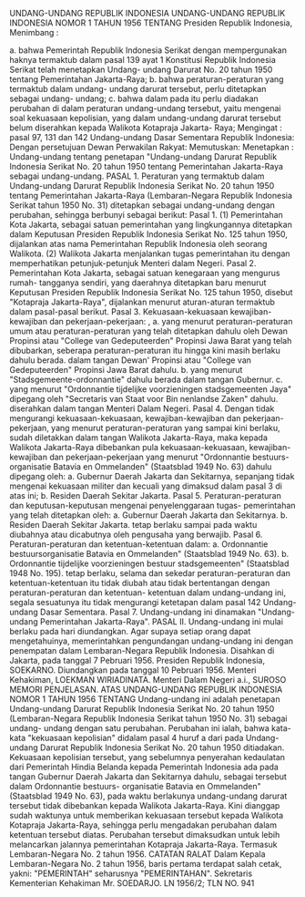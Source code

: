  UNDANG-UNDANG REPUBLIK INDONESIA UNDANG-UNDANG REPUBLIK INDONESIA NOMOR 1 TAHUN 1956 TENTANG Presiden Republik Indonesia,
Menimbang :

a. bahwa Pemerintah Republik Indonesia Serikat dengan mempergunakan haknya termaktub dalam pasal 139 ayat 1 Konstitusi Republik Indonesia Serikat telah menetapkan Undang- undang Darurat No. 20 tahun 1950 tentang Pemerintahan Jakarta-Raya;
b. bahwa peraturan-peraturan yang termaktub dalam undang- undang darurat tersebut, perlu ditetapkan sebagai undang- undang;
c. bahwa dalam pada itu perlu diadakan perubahan di dalam peraturan undang-undang tersebut, yaitu mengenai soal kekuasaan kepolisian, yang dalam undang-undang darurat tersebut belum diserahkan kepada Walikota Kotapraja Jakarta- Raya;
Mengingat :
 pasal 97, 131 dan 142 Undang-undang Dasar Sementara Republik Indonesia: Dengan persetujuan Dewan Perwakilan Rakyat: Memutuskan: Menetapkan : Undang-undang tentang penetapan "Undang-undang Darurat Republik Indonesia Serikat No. 20 tahun 1950 tentang Pemerintahan Jakarta-Raya sebagai undang-undang. PASAL 1. Peraturan yang termaktub dalam Undang-undang Darurat Republik Indonesia Serikat No. 20 tahun 1950 tentang Pemerintahan Jakarta-Raya (Lembaran-Negara Republik Indonesia Serikat tahun 1950 No. 31) ditetapkan sebagai undang-undang dengan perubahan, sehingga berbunyi sebagai berikut: Pasal 1.
(1) Pemerintahan Kota Jakarta, sebagai satuan pemerintahan yang lingkungannya ditetapkan dalam Keputusan Presiden Republik Indonesia Serikat No. 125 tahun 1950, dijalankan atas nama Pemerintahan Republik Indonesia oleh seorang Walikota.
(2) Walikota Jakarta menjalankan tugas pemerintahan itu dengan memperhatikan petunjuk-petunjuk Menteri dalam Negeri. Pasal 2. Pemerintahan Kota Jakarta, sebagai satuan kenegaraan yang mengurus rumah- tangganya sendiri, yang daerahnya ditetapkan baru menurut Keputusan Presiden Republik Indonesia Serikat No. 125 tahun 1950, disebut "Kotapraja Jakarta-Raya", dijalankan menurut aturan-aturan termaktub dalam pasal-pasal berikut. Pasal 3. Kekuasaan-kekuasaan kewajiban-kewajiban dan pekerjaan-pekerjaan: , a. yang menurut peraturan-peraturan umum atau peraturan-peraturan yang telah ditetapkan dahulu oleh Dewan Propinsi atau "College van Gedeputeerden" Propinsi Jawa Barat yang telah dibubarkan, seberapa peraturan-peraturan itu hingga kini masih berlaku dahulu berada. dalam tangan Dewan' Propinsi atau "College van Gedeputeerden" Propinsi Jawa Barat dahulu.
b. yang menurut "Stadsgemeente-ordonnantie" dahulu berada dalam tangan Gubernur.
c. yang menurut "Ordonnantie tijdelijke voorzieningen stadsgemeenten Jaya" dipegang oleh "Secretaris van Staat voor Bin nenlandse Zaken" dahulu. diserahkan dalam tangan Menteri Dalam Negeri. Pasal 4. Dengan tidak mengurangi kekuasaan-kekuasaan, kewajiban-kewajiban dan pekerjaan- pekerjaan, yang menurut peraturan-peraturan yang sampai kini berlaku, sudah diletakkan dalam tangan Walikota Jakarta-Raya, maka kepada Walikota Jakarta-Raya dibebankan pula kekuasaan-kekuasaan, kewajiban-kewajiban dan pekerjaan-pekerjaan yang menurut "Ordonnantie bestuurs-organisatie Batavia en Ommelanden" (Staatsblad 1949 No. 63) dahulu dipegang oleh:
a. Gubernur Daerah Jakarta dan Sekitarnya, sepanjang tidak mengenai kekuasaan militer dan kecuali yang dimaksud dalam pasal 3 di atas ini;
b. Residen Daerah Sekitar Jakarta. Pasal 5. Peraturan-peraturan dan keputusan-keputusan mengenai penyelenggaraan tugas- pemerintahan yang telah ditetapkan oleh:
a. Gubernur Daerah Jakarta dan Sekitarnya. b. Residen Daerah Sekitar Jakarta. tetap berlaku sampai pada waktu diubahnya atau dicabutnya oleh pengusaha yang berwajib. Pasal 6. Peraturan-peraturan dan ketentuan-ketentuan dalam:
a. Ordonnantie bestuursorganisatie Batavia en Ommelanden" (Staatsblad 1949 No. 63).
b. Ordonnantie tijdelijke voorzieningen bestuur stadsgemeenten" (Staatsblad 1948 No. 195). tetap berlaku, selama dan sekedar peraturan-peraturan dan ketentuan-ketentuan itu tidak diubah atau tidak bertentangan dengan peraturan-peraturan dan ketentuan- ketentuan dalam undang-undang ini, segala sesuatunya itu tidak mengurangi ketetapan dalam pasal 142 Undang-undang Dasar Sementara. Pasal 7. Undang-undang ini dinamakan "Undang-undang Pemerintahan Jakarta-Raya". PASAL II. Undang-undang ini mulai berlaku pada hari diundangkan. Agar supaya setiap orang dapat mengetahuinya, memerintahkan pengundangan undang-undang ini dengan penempatan dalam Lembaran-Negara Republik Indonesia. Disahkan di Jakarta, pada tanggal 7 Pebruari 1956. Presiden Republik Indonesia, SOEKARNO. Diundangkan pada tanggal 10 Pebruari 1956. Menteri Kehakiman, LOEKMAN WIRIADINATA. Menteri Dalam Negeri a.i., SUROSO MEMORI PENJELASAN. ATAS UNDANG-UNDANG REPUBLIK INDONESIA NOMOR 1 TAHUN 1956 TENTANG Undang-undang ini adalah penetapan Undang-undang Darurat Republik Indonesia Serikat No. 20 tahun 1950 (Lembaran-Negara Republik Indonesia Serikat tahun 1950 No. 31) sebagai undang- undang dengan satu perubahan. Perubahan ini ialah, bahwa kata-kata "kekuasaan kepolisian" didalam pasal 4 huruf a dari pada Undang-undang Darurat Republik Indonesia Serikat No. 20 tahun 1950 ditiadakan. Kekuasaan kepolisian tersebut, yang sebelumnya penyerahan kedaulatan dari Pemerintah Hindia Belanda kepada Pemerintah Indonesia ada pada tangan Gubernur Daerah Jakarta dan Sekitarnya dahulu, sebagai tersebut dalam Ordonnantie bestuurs- organisatie Batavia en Ommelanden" (Staatsblad 1949 No. 63), pada waktu berlakunya undang-undang darurat tersebut tidak dibebankan kepada Walikota Jakarta-Raya. Kini dianggap sudah waktunya untuk memberikan kekuasaan tersebut kepada Walikota Kotapraja Jakarta-Raya, sehingga perlu mengadakan perubahan dalam ketentuan tersebut diatas. Perubahan tersebut dimaksudkan untuk lebih melancarkan jalannya pemerintahan Kotapraja Jakarta-Raya. Termasuk Lembaran-Negara No. 2 tahun 1956. CATATAN RALAT Dalam Kepala Lembaran-Negara No. 2 tahun 1956, baris pertama terdapat salah cetak, yakni: "PEMERINTAH" seharusnya "PEMERINTAHAN". Sekretaris Kementerian Kehakiman Mr. SOEDARJO. LN 1956/2; TLN NO. 941